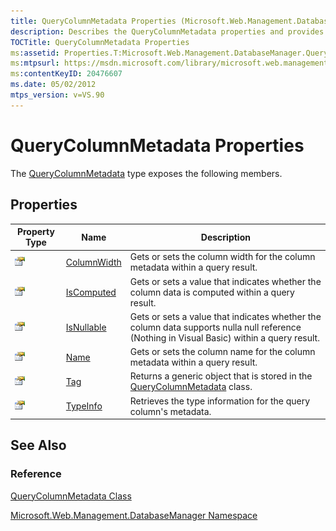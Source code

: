 ```yaml
---
title: QueryColumnMetadata Properties (Microsoft.Web.Management.DatabaseManager)
description: Describes the QueryColumnMetadata properties and provides a table that outlines the name and description for various property types.
TOCTitle: QueryColumnMetadata Properties
ms:assetid: Properties.T:Microsoft.Web.Management.DatabaseManager.QueryColumnMetadata
ms:mtpsurl: https://msdn.microsoft.com/library/microsoft.web.management.databasemanager.querycolumnmetadata_properties(v=VS.90)
ms:contentKeyID: 20476607
ms.date: 05/02/2012
mtps_version: v=VS.90
---
```


# QueryColumnMetadata Properties

The [QueryColumnMetadata](querycolumnmetadata-class-microsoft-web-management-databasemanager.md) type exposes the following members.

## Properties

|Property Type|Name|Description|
|--- |--- |--- |
|![Public property](images/Dd565931.pubproperty(en-us,VS.90).gif "Public property")|[ColumnWidth](querycolumnmetadata-columnwidth-property-microsoft-web-management-databasemanager.md)|Gets or sets the column width for the column metadata within a query result.|
|![Public property](images/Dd565931.pubproperty(en-us,VS.90).gif "Public property")|[IsComputed](querycolumnmetadata-iscomputed-property-microsoft-web-management-databasemanager.md)|Gets or sets a value that indicates whether the column data is computed within a query result.|
|![Public property](images/Dd565931.pubproperty(en-us,VS.90).gif "Public property")|[IsNullable](querycolumnmetadata-isnullable-property-microsoft-web-management-databasemanager.md)|Gets or sets a value that indicates whether the column data supports nulla null reference (Nothing in Visual Basic) within a query result.|
|![Public property](images/Dd565931.pubproperty(en-us,VS.90).gif "Public property")|[Name](querycolumnmetadata-name-property-microsoft-web-management-databasemanager.md)|Gets or sets the column name for the column metadata within a query result.|
|![Public property](images/Dd565931.pubproperty(en-us,VS.90).gif "Public property")|[Tag](querycolumnmetadata-tag-property-microsoft-web-management-databasemanager.md)|Returns a generic object that is stored in the [QueryColumnMetadata](querycolumnmetadata-class-microsoft-web-management-databasemanager.md) class.|
|![Public property](images/Dd565931.pubproperty(en-us,VS.90).gif "Public property")|[TypeInfo](querycolumnmetadata-typeinfo-property-microsoft-web-management-databasemanager.md)|Retrieves the type information for the query column's metadata.|

## See Also

### Reference

[QueryColumnMetadata Class](querycolumnmetadata-class-microsoft-web-management-databasemanager.md)

[Microsoft.Web.Management.DatabaseManager Namespace](microsoft-web-management-databasemanager-namespace.md)
